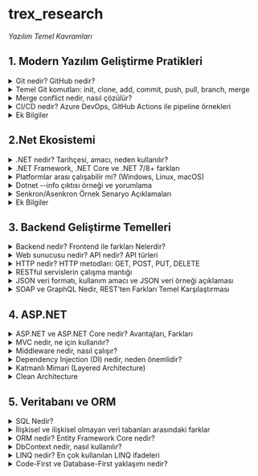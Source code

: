 # trex_research

  *Yazılım Temel Kavramları*


## 1. Modern Yazılım Geliştirme Pratikleri

<details>

<summary>Git nedir? GitHub nedir?</summary>

> Git nedir?

* Git, versiyon kontrol sistemidir.

* Yazılım projelerinde yapılan değişiklikleri kaydetmek, takip etmek ve gerektiğinde eski sürümlere dönebilmek için kullanılır.

* Tek kişi de kullanabilir ama özellikle ekip çalışmalarında çok faydalıdır.

* Bir nevi “projenin zaman makinesi” gibidir. Kodun hangi aşamalardan geçtiğini, kim ne değiştirdiğini görebilirsin.

#### Örneğin:
Bir dosyada değişiklik yaptığında Git bu değişiklikleri kaydeder. Daha sonra bu değişiklikleri “commit” adı verilen paketler halinde saklarsın. İstediğinde eski commitlere geri dönebilirsin.

> GitHub nedir?

* GitHub, Git ile yönetilen projeleri internette barındırmaya yarayan bir platformdur.

* Git’i kendi bilgisayarında kullanabilirsin, ama projeni başkalarıyla paylaşmak ya da ortak geliştirmek istediğinde GitHub devreye girer.

* GitHub sayesinde kodunu uzaktan yedekleyebilir, ekip arkadaşlarınla paylaşabilir, açık kaynak projelere katkı yapabilirsin.

* Ayrıca GitHub, Git’e ek olarak hata takip sistemi, proje yönetim araçları, wiki gibi ek özellikler sunar.

#### Özet:

* Git: Kodunun versiyonlarını yönetmeni sağlayan araç.

* GitHub: Git ile oluşturduğun projeleri paylaşabileceğin, işbirliği yapabileceğin çevrim içi platform. 

</details>


<details>

<summary>Temel Git komutları: init, clone, add, commit, push, pull, branch, merge</summary>


> Git İnit Nedir:

* Git komutlarından biridir klasörleri Git deposuna dönüştürmek için kullanılır

#### Örneğin:
Bir uygulama klasörü oluşturdun.Bu klasör şuan normal bir klasör.Bu klasörü Git ile takip etmek için GİT İNİT komutu çalıştırdın.Bu klasör artık GİT Deposu haline geldi


> Git Clone Nedir:

* Git Clone bir projeye sıfırdan başlamak yerine var olan bir projeyi geçmişiyle birlikte elinde olmasını sağlar.

#### Örneğin:
Arkadaşının GitHub´daki projesi ´´LogIn Ekranı Sistemi´´ olsun. Sen Git Clone kullandığında bu proje tamamen senin bilgisayarına kopyalanır. Dosyalar,projenin geçmişi de sana gelir. Bu proje artık senin bilgisayarında da bir GİT deposudur. Sende değişiklik yapıp GitHub´a geri gönderebilirsin.


> Git Add Nedir:

* Git’te bir değişikliği “staging area”ya eklemek için kullanılan komuttur. Git, dosyalardaki değişiklikleri doğrudan kaydetmez. Önce hangi değişiklikleri commit yapacağını belirtmek gerekir.

#### Örneğin:
Projene ´´notlar.txt´´ adında bir proje ekledin bu dosya üzerine birkaç satır yazı yazdın Git Add komutunu kullanarak Git’e “Bu dosyayı takip et ve sonraki commit’e ekle” demiş oluyorsun.


> Git Commit Nedir:

* Git Commit, proje gelişimini adım adım kaydeden,geçmişi kaydeden bir komuttur.

#### Örneğin:
Bir proje dosyası içinde ´´anasayfa.html´´ dosyasını oluşturdun ve içine bazı bilgilerde ekledin önce Git Add komutu ile bu projeyi takip listesine ekledin, ardından Git Commit komuuutunu kullandığında, bu değişiklik artık Git deposuna kalıcı olarak kaydedilmiş olur 

  
> Git Push Nedir:

* Git push, kendi bilgisayarında yaptığın Commitleri başkalarının da görebileceği merkezi bir depoya aktarma işlemidir. Genellikle bu merkezi depo GitHub, GitLab veya Bitbucket gibi platformlarda bulunur.

#### Örneğin:
Bilgisayarda Main, Develop, Admin-Panel gibi dallar var hepsini Git İnit deposuna göndermeni ve herkesin görmesini sağlıyor


> Git Pull Nedir:

*Başka bir depodaki Git Hub çalışmalarını kendi çalışma alanına çeken bir komuttur.

#### Örneğin:
Aynı projeyi yapan iki kullanıcı den biri projede bir değişiklik yaptı ve başka bir depoya gönderdi diğer kullanıcının şuan bu projesi güncel değil Git Pull yapıp diğer depodaki güncel kodları kendi kodlarıyla birleştirerek Git Pull yapmış oldu.


> Git Branch Nedir:

* Bir projenin ana hattından ayrılarak bağımsız bir geliştirme alanı açmanı sağlar.Böylece yeni özellikler ekleyebilir, hata düzeltebilir veya denemeler yapabilirsin.

#### Örneğin:
İki kullanıcıdan biri Admin-Panel de diğeri Kullanıcı-Profili dalında çalışıyor ikiside çalışmayı bitirince Main dalında birleştirerek Git Branch yaptılar.


> Git Merge Nedir:
Bir branch de yapılan değişikleri alıp başka branch´le birleştiren komuttur.

#### Örneğin:
Bir kullanıcı e-ticaret projesinde çalışıyor kullanıcı Arama-Fonksiyonu dalında bir arama özelliği geliştirdi önce kendi dalında tüm testleri yaptı, her şeyin düzgün çalıştığını emin oldu artık bu özelliğin tüm projeye eklenmesi gerekiyor Git Merge ile Arama-Fonksiyonu dalını main ile birleştirdi.: Artık ana dalda kullanıcılar ürün araması yapabilir, kullanıcının geliştirdiğin değişiklikler tüm ekip için kullanılabilir hale gelir.

</details>

<details>

<summary>Merge conflict nedir, nasıl çözülür?</summary>


Merge conflict, Git üzerinde çalışırken iki farklı dalda yapılan değişikliklerin aynı dosya veya aynı satır üzerinde çakışması durumunda ortaya çıkan bir durumdur. Git, hangi değişikliğin geçerli olduğunu otomatik olarak belirleyemediği için kullanıcı müdahalesi gerekir.
Bu çatışmayı çözmek için öncelikle Git’in işaretlediği çatışan dosyalar belirlenir ve açılarak hangi değişikliğin korunacağına karar verilir. Kullanıcı, gerekli düzenlemeleri yapar ve dosyaları kaydeder. Böylece çatışma giderilmiş olur ve dallar sorunsuz bir şekilde birleştirilebilir.
Özetle, merge conflict bir “karar gerektiren çakışma”dır ve çözümü, hangi değişikliğin geçerli olacağına manuel olarak karar verip düzenleme yapmaktır.

</details>

<details>

<summary>CI/CD nedir? Azure DevOps, GitHub Actions ile pipeline örnekleri</summary>


> CI/CD NEDİR:


CI/CD, yazılımın geliştirilmesinden test edilmesine, dağıtılmasına ve izlenmesine kadar tüm süreci otomatikleştirerek hızlı, güvenli ve sürekli güncel bir geliştirme ortamı sağlar. Unit test, otomatik build, deployment ve monitoring gibi kavramlarla birlikte modern yazılım geliştirme süreçlerinin temelini oluşturur.

CI (Continuous Integration – Sürekli Entegrasyon): Geliştiriciler kodlarını sık sık ortak bir depoya gönderir. Her değişiklik otomatik olarak derlenir ve test edilir. Böylece hatalar erken fark edilir, kod tabanı tutarlı kalır ve ekip içinde entegrasyon sorunları minimize edilir.

CD (Continuous Delivery / Continuous Deployment – Sürekli Teslim / Dağıtım): Kodun testlerden geçtikten sonra üretim veya test ortamına otomatik olarak taşınmasıdır. Continuous Delivery’de canlıya geçiş genellikle manuel onay gerektirirken, Continuous Deployment tamamen otomatik olarak kodu canlıya çıkarır.


> Azure DevOps Pipeline Örneği

#### Trigger (Tetikleme):

* Geliştirici main veya develop dalına kod gönderir.

* Azure DevOps pipeline otomatik olarak tetiklenir.

#### Build (Derleme):

* Web uygulaması derlenir, gerekli paketler yüklenir.

* Backend servisleri derlenir ve bağımlılıklar kontrol edilir.

* Derleme sırasında oluşan hatalar hemen ekibe bildirilir.

#### Test (Otomatik Testler):

* Unit testler çalıştırılır: Her bir fonksiyon ve modülün beklenen şekilde çalıştığı kontrol edilir.

* Integration testler çalıştırılır: Web uygulaması ile backend servisleri arasında veri akışı ve API çağrıları test edilir.

* Testlerde bir hata bulunursa pipeline durur ve hata detayları ekibe bildirilir.

#### Deploy (Dağıtım):

* Testler başarılı ise uygulama staging ortamına deploy edilir.

* Staging ortamında manuel test veya kullanıcı kabul testleri yapılabilir.

* Gerektiğinde pipeline, production ortamına deploy için onay adımı ekler.

#### Feedback ve Monitoring:

* Pipeline tamamlandığında ekibe bildirim gönderilir (e-posta veya Slack).

* Uygulamanın logları ve performans verileri izlenir.

* Olası hatalar veya performans sorunları bir sonraki geliştirme döngüsüne aktarılır.

Bu sayede ekibin kodu her zaman güncel, hatasız ve güvenli bir ortamda çalışır durumda olur.


> GitHub Actions Pipeline Örneği

 Pipeline Açıklaması

- **Trigger:** Pipeline, `main` branch’ine yapılan her push veya pull request’te çalışır.  
- **Ortam:** GitHub, pipeline’ı `ubuntu-latest` üzerinde çalıştırır.  
- **Adımlar:**  
  1 . Kod repository’den çekilir.  
  2. Node.js ortamı kurulur.  
  3. Bağımlılıklar yüklenir.  
  4. Testler çalıştırılır.  
  5. Build işlemi yapılır.
  
> GitHub Actions Pipeline Örneği

Bu doküman, basit bir Node.js projesi için GitHub Actions pipeline (workflow) örneğini anlatır.  


```yaml
jobs:
  build-and-test:
    runs-on: ubuntu-latest
    steps:
      - name: Checkout code
        uses: actions/checkout@v3

      - name: Setup Node.js
        uses: actions/setup-node@v3
        with:
          node-version: '18'

      - name: Install dependencies
        run: npm install

      - name: Run tests
        run: npm test
```

 Ortak Özellikleri:
* Her iki pipeline da kodun otomatik olarak test edilmesini ve dağıtılmasını sağlar.

* Hatalar erken tespit edilir, düzeltmek kolaylaşır.

* Kod her zaman güncel, ekip hızlı ve güvenli bir şekilde çalışabilir.

* Build, test ve deploy adımları ardışık veya paralel olarak çalıştırılabilir.

* CI/CD süreçleri sayesinde manuel müdahale minimuma iner, hata olasılığı düşer.

</details>

<details>

<summary>Ek Bilgiler</summary>

> Software Development Life Cycle (SDLC)

##### 1. Planlama (Planning):

* Proje amaçlarının belirlenmesi

##### 2. Analiz (Requirement Analysis):

* Kullanıcı ihtiyaçlarının toplanması

##### 3. Tasarım (Design):

* Sistem mimarisi oluşturulur

##### 4. Geliştirme (Implementation / Development):

* Kodlama süreci başlar

##### 5. Test (Testing):

* Yazılım hatalarının bulunması ve düzeltilmesi

##### 6. Dağıtım (Deployment):

* Yazılım canlı ortama aktarılır

##### 7. Bakım (Maintenance):

* Yazılımın güncellenmesi

> SDLC Avantajları

* Geliştirme sürecine düzen getirir.

* Kaynak ve zaman yönetimini kolaylaştırır.

* Hataları erken aşamada yakalamayı sağlar.

* Yazılımın kalitesini artırır.

* Kullanıcı ihtiyaçlarına uygun yazılım geliştirilmesine yardımcı olur.


> Yazılım geliştirme sürecinin aşamaları (Planlama, analiz, geliştirme, test, dağıtım, bakım)

#### Yazılım geliştirme sürecinin aşamaları:

Planlama:
* Projenin kapsamı ve hedefleri belirlenir.
 ↓
 
Analiz:
* Kullanıcı ihtiyaçları ve gereksinimler toplanır.
 ↓

Geliştirme:
* Belirlenen tasarıma uygun şekilde kodlama yapılır.
 ↓

Test:
* Belirlenen tasarıma uygun şekilde kodlama yapılır.
 ↓

 Bakım:
* Yazılım canlı ortama aktarılır.
 ↓

 Dağıtım:  
* Hatalar düzeltilir ve iyileştirmeler yapılır.


> Agile/Scrum/Kanban metodolojileri

* Agile → Felsefe (çevik yaklaşım)

* Scrum → Agile’ın çerçevesi (Sprint’lerle yönetim)

* Kanban → Görselleştirme ve sürekli akış yöntem

</details>

## 2.Net Ekosistemi

<details>

<summary>.NET nedir? Tarihçesi, amacı, neden kullanılır?</summary>



> .Net Nedir:
.NET, program çalıştırmak için bir çalışma zamanı ortamıdır.

Normal derlenmiş programlama dillerinde, kod yazarsın ve derleyici kodunu CPU'nun çalıştırdığı makine koduna çevirir. Makine kodu, bellekte veri taşıma ve aritmetik işlemler yapma gibi bir dizi talimat listesidir.

Yani bir sürü özel donanım makinesi için kod derlemek yerine, sanal bir makineye (VM) kod derleyebilirsiniz. Sanal makine bir CPU gibi davranır, ama her yerde aynı olan bir CPU. VM, farklı donanımlar ve işletim sistemleri arasındaki farkları gizler, böylece derleyicinizin sadece tek bir program oluşturması gerekir.

Bu "bir kere derle, her yerde çalıştır" davranışına ek olarak, .NET gibi sanal makineler başka bir sürü özellik de sunar: otomatik bellek yönetimi, güvenlik, sınır kontrolü, vb. Yani tek bir derlemeyle daha fazla platformu desteklemekle kalmazsınız, aynı zamanda bazı problemler VM tarafından zaten "çözüldüğü" için geliştirme de daha kolay olabilir ve bu çözümleri elde etmek için özel bir şey yapmanız gerekmez.

Derleyicisi .NET IL'ye derlenen bir dilde yazılım yazarak .NET'i kullanabilirsiniz: C#, VB.NET, F# ve bir avuç küçük dil ve dil portu bunu yapar.

> .Net Tarihçesi:

.NET framework'ün ilk beta sürümleri 2000'lerin sonlarında yayınlandı ve 13 Şubat 2002'de ilk sürüm olan . NET 1.0 yayınlandı. Temel özelliği CLR'ydi ve web uygulamalarının nesne yönelimli geliştirilmesini destekliyordu.

> .Net Amacı:

.NET, birçok uygulama türü oluşturmaya yönelik ücretsiz, platformlar arası bir açık kaynak geliştirici platformu. Birden çok dilde yazılmış programları çalıştırabilir, en popüler olan C#. birçokyüksek ölçekli uygulama tarafından üretimde kullanılan yüksek performanslı çalışma zamanına dayanır.

> .Net Neden Kullanılır:

.NET yazılım geliştirmede daha kararlı, etkin ve performansı yüksek sistemlerin oluşturulmasında kullanılmaktadır.
</details>


<details>

<summary>.NET Framework, .NET Core ve .NET 7/8+ farkları</summary>


| **Kriter**              | **.NET Framework**                                                    | **.NET Core**                                                            | **.NET 5/6/7/8+ (Güncel .NET)**                                                               |
| ----------------------- | --------------------------------------------------------------------- | ------------------------------------------------------------------------ | --------------------------------------------------------------------------------------------- |
| **Çıkış Yılı**          | 2002 – Microsoft’un ilk geliştirme platformu                          | 2016 – Daha modern ve açık kaynak olarak çıktı                           | 2020’den itibaren, Framework ve Core birleşerek tek çatı altında toplandı                     |
| **Platform Desteği**    | Sadece **Windows** üzerinde çalışır                                   | **Cross-platform**: Windows, Linux, macOS                                | **Tam cross-platform**: Windows, Linux, macOS + Mobil (Android/iOS), Bulut, IoT               |
| **Kaynak Yapısı**       | Kapalı kaynak (bazı kısımlar sonradan açıldı)                         | Tamamen **açık kaynak**                                                  | **Açık kaynak** ve topluluk katkısına açık                                                    |
| **Performans**          | Orta seviyede, eski teknolojiye dayalı                                | Yüksek performanslı, özellikle web ve bulut uygulamalarında              | En yüksek performans – sürekli iyileştirmeler (ör. .NET 7/8 ile %30-40 performans artışı)     |
| **Destek Durumu**       | Yeni geliştirme yok, sadece güvenlik yamaları                         | 3.1 sürümü ile birlikte desteği sona erdi                                | Aktif olarak geliştiriliyor; LTS (uzun süreli) ve STS (kısa süreli) sürümlerle düzenli destek |
| **Kullanım Alanı**      | Eski kurumsal Windows uygulamaları (WinForms, WPF, ASP.NET Web Forms) | Web, bulut, konsol uygulamaları, sınırlı mobil desteği (Xamarin ayrıydı) | Web, mobil (.NET MAUI), masaüstü, oyun (Unity), IoT, bulut – çok yönlü ekosistem              |
| **Mobil Desteği**       | Yok                                                                   | Xamarin ile ayrı bir çözüm kullanılır                                    | Doğrudan **.NET MAUI** ile destek (tek kod tabanı → Android, iOS, Windows, macOS)             |
| **Gelecek Perspektifi** | Yavaş yavaş terk ediliyor; yeni projeler için önerilmiyor             | Geçiş teknolojisi olarak görevini tamamladı                              | Microsoft’un gelecekteki ana geliştirme platformu                                             |


* .NET Framework → Eski, Windows’a bağlı, artık sadece bakımda.

* .NET Core → Modernleşme adımı, açık kaynak, cross-platform, ama artık geliştirilmiyor.

* .NET 5/6/7/8+ → Geleceğin yolu, tek çatı, cross-platform, açık kaynak, mobil + bulut + IoT desteğiyle en güçlü sürüm.

</details>

<details>

<summary>Platformlar arası çalışabilir mi? (Windows, Linux, macOS)</summary>

* .NET Framework yalnızca Windows üzerinde çalışır.

* .NET Core ve .NET 5/6/7/8+ ise platformlar arası çalışabilir ve modern uygulama geliştirme için uygundur.
</details>

<details>

<summary>Dotnet --info çıktısı örneği ve yorumlama</summary>

> Dotnet --info Yorumlaması
#### SDK (Software Development Kit)

* Version: 8.0.100 → Kurulu SDK sürümü, yani bu sürümle projeler geliştirebilirsiniz.

* Commit → SDK’nın derleme kodu, genellikle hata ayıklama ve destek için önemlidir.

#### Runtime Environment (Çalışma Ortamı)

* OS Name ve OS Version → İşletim sistemi bilgisi.

* RID (Runtime Identifier) → Hedef platform bilgisi (win10-x64 → 64 bit Windows 10).

* Base Path → SDK’nın kurulu olduğu dizin.

#### Host

* .NET çalıştırıcısının sürümü, genellikle destek ve uyumluluk kontrolü için kullanılır.

#### .NET SDKs installed

* Bilgisayarda yüklü olan tüm SDK sürümlerini gösterir.

* Örnekte hem 6.0 hem de 8.0 SDK’sı yüklü.

#### .NET runtimes installed

* Çalıştırılabilir .NET sürümlerini listeler.

* Örnekte hem 6.0 hem 8.0 runtime var, yani bu sürümlerde geliştirilmiş uygulamalar çalıştırılabilir.

#### .NET workloads installed

* Ek yüklemeler veya özel çalışma setleri (örn. MAUI, Blazor) yüklüyse burada listelenir.

> Dotnet --info Örneği
```yaml
.NET SDK (reflecting any global.json):
 Version:   8.0.100
 Commit:    abcdef1234

Runtime Environment:
 OS Name:     Windows
 OS Version:  10.0.22621
 OS Platform: Windows
 RID:         win10-x64
 Base Path:   C:\Program Files\dotnet\sdk\8.0.100\

Host (useful for support):
  Version: 8.0.0
  Commit:  12345abcde

.NET SDKs installed:
  6.0.414 [C:\Program Files\dotnet\sdk]
  8.0.100 [C:\Program Files\dotnet\sdk]

.NET runtimes installed:
  Microsoft.NETCore.App 6.0.21 [C:\Program Files\dotnet\shared\Microsoft.NETCore.App]
  Microsoft.NETCore.App 8.0.0 [C:\Program Files\dotnet\shared\Microsoft.NETCore.App]

.NET workloads installed:
  maui
```
</details>

<details>

<summary>Senkron/Asenkron Örnek Senaryo Açıklamaları</summary>

>Senkron Nasıl Programlanır
* Senkron programlama, işlemlerin ardışık ve sırayla gerçekleştiği bir yöntemdir. Yani bir işlem tamamlanmadan bir sonraki işleme geçilemez. Bu yaklaşım, kodun okunmasını ve anlaşılmasını kolaylaştırır. Ancak uzun süren işlemler, programın diğer bölümlerinin çalışmasını engeller ve kullanıcı beklemek zorunda kalır.
> Senkron Nedir
* Senkron, yazılım ve bilgisayar bilimlerinde, işlemlerin ardışık ve sırayla gerçekleştiği bir çalışma şeklidir. Yani bir işlem tamamlanmadan bir sonraki işleme geçilmez. Her adım bir öncekinin bitmesini bekler. Bu yaklaşım, özellikle basit ve küçük ölçekli işlemlerde anlaşılması ve uygulanması kolaydır.

> Senkron Örneği

```yaml
// Senkron örnek
string rapor = RaporOlustur();  // Bu işlem tamamlanana kadar beklenir
Console.WriteLine(rapor);       // Rapor hazır olduğunda ekrana yazdırılır
```
> Asenkron Nasıl Programlanır
Asenkron programlama ise işlemlerin arka planda yürütülebildiği ve programın diğer işlemleri beklemeden devam edebildiği bir yöntemdir. Bu sayede uzun süren işlemler ana akışı bloke etmez ve kullanıcı başka işler yapabilir. Modern web, mobil ve bulut uygulamalarında performans ve kullanıcı deneyimi açısından çok önemlidir.
> Asenkron Nedir
* Asenkron işlem, bir işlemin tamamlanmasını beklemeden başka işlemlere devam edilebildiği çalışma şeklidir. Yani bir işlem arka planda yürürken program veya kullanıcı başka işlerle meşgul olabilir. Modern yazılım geliştirmede, özellikle web, mobil ve bulut uygulamalarında performans ve kullanıcı deneyimi açısından sık kullanılır.

> Asenkron Örneği
```yaml
// Asenkron örnek
async Task<string> RaporOlusturAsync()
{
    await Task.Delay(5000); // 5 saniye süren rapor oluşturma simülasyonu
    return "Rapor hazır!";
}

async Task MainAsync()
{
    Task<string> raporTask = RaporOlusturAsync();
    Console.WriteLine("Kullanıcı başka işlemler yapabilir...");
    string rapor = await raporTask;
    Console.WriteLine(rapor); // Rapor tamamlandığında yazdırılır
}

```
Senkron/Asenkron Örnek Senaryo Tablosu
| **Kriter**             | **Senkron Programlama**                                   | **Asenkron Programlama**                                                  |
| ---------------------- | --------------------------------------------------------- | ------------------------------------------------------------------------- |
| **İşlem Sırası**       | İşlemler ardışık yürütülür, her adım bir öncekini bekler. | İşlemler arka planda yürüyebilir, bekleme zorunlu değildir.               |
| **Bekleme Durumu**     | Uzun süren işlemler programı bloke eder.                  | Uzun süren işlemler arka planda devam eder, program çalışmaya devam eder. |
| **Kod Yapısı**         | Daha basit ve anlaşılırdır.                               | Daha karmaşıktır; async/await, Task vb. yapılar gerekir.                  |
| **Performans**         | Uzun işlemlerde düşük performans gösterebilir.            | Kaynaklar daha verimli kullanılır, performans yüksektir.                  |
| **Kullanıcı Deneyimi** | Kullanıcı beklemek zorundadır.                            | Kullanıcı beklemeden uygulamayı kullanmaya devam edebilir.                |
| **Kullanım Alanı**     | Küçük ve basit uygulamalar için uygundur.                 | Modern web, mobil ve bulut tabanlı uygulamalar için idealdir.             |


</details>

<details>

<summary>Ek Bilgiler</summary>

> arrow function (=>) ifadesinin C#’taki yeri

C# dilinde => ifadesi, yani lambda operatörü, hem lambda ifadeleri hem de expression-bodied üyeler için kullanılan modern bir sözdizimidir. Lambda ifadelerinde parametrelerle gövdeyi ayırır ve anonim fonksiyonların kısa bir şekilde yazılmasını sağlar; bu yapı özellikle LINQ sorgularında ve koleksiyon işlemlerinde yaygın olarak tercih edilir. Expression-bodied üyelerde ise metotlar veya property’ler tek satırda tanımlanabilir, böylece kod daha okunabilir ve sade hale gelir. Bu özellikler sayesinde =>, C#’ta fonksiyonel programlama yaklaşımını destekleyen ve geliştiricilere daha temiz bir yazım tarzı sunan önemli bir araçtır.
### Async, Await, Task, ConfigureAwait gibi anahtar kavramlar

* async → Bir metodu asenkron hale getirir, içinde await kullanılabilir.

* await → Asenkron işlemi bekler, akışı bloke etmeden devam eder.

* Task → Asenkron işlemleri temsil eder (Task değer döndürmez, Task<T> döndürür).

* ConfigureAwait → İşlem sonrası hangi bağlamda (UI thread, başka thread) devam edileceğini belirler.
</details>

## 3. Backend Geliştirme Temelleri
<details>
<summary>Backend nedir? Frontend ile farkları Nelerdir?</summary>
  
> Backend Nedir
Backend, bir yazılım veya uygulamanın arka planda çalışan kısmıdır. Kullanıcıların doğrudan görmediği, ancak uygulamanın çalışması için gerekli olan iş mantığı, veri işleme ve veri tabanı iletişimi gibi süreçleri yönetir.

* Kullanıcıdan gelen talepleri alır, işler ve gerekli sonuçları döndürür.

* Veritabanı, sunucu, API ve iş kuralları genellikle backend tarafında bulunur.

* Java, C#, Python, PHP, Node.js gibi teknolojilerle geliştirilir.

* Güvenlik, performans, verilerin doğru işlenmesi ve saklanması backend’in sorumluluğundadır.
> Fronted İle Farkları

Frontend, kullanıcıya görünen ve etkileşim sağlanan kısmı; backend ise arka planda veriyi işleyen ve uygulamanın mantığını yöneten kısmıdır.

* Frontend, uygulamanın “görünür yüzüdür” ve kullanıcı ile etkileşim sağlar.

* Backend, uygulamanın “motorudur”, veriyi işler ve iş kurallarını uygular.
 
 </details>
 
<details>

<summary>Web sunucusu nedir? API nedir? API türleri</summary>   

 

> Web sunucusu nedir?

#### Web sunucusu, internet üzerinden gelen istekleri (request) alan ve yanıt (response) döndüren bir yazılım veya sistemdir.

* Kullanıcı tarayıcısı bir web sitesine erişmek istediğinde, bu istek web sunucusuna gider.

* Web sunucusu, ilgili dosyaları veya verileri işleyip tarayıcıya gönderir.

* HTML, CSS, JavaScript dosyaları veya API yanıtları sunucudan gönderilebilir.

* Popüler web sunucuları: Apache, Nginx, Microsoft IIS.


> API Nedir?
#### API (Application Programming Interface), farklı yazılım uygulamalarının birbirleriyle iletişim kurmasını sağlayan arayüzdür.

* API, bir uygulamanın sunduğu işlevleri veya verileri diğer uygulamaların kullanabilmesini sağlar.

* Web API’leri genellikle HTTP protokolü üzerinden çalışır ve JSON veya XML formatında veri alışverişi yapar.

* Örnek: Bir hava durumu uygulaması, bir hava durumu servisinin API’si üzerinden güncel verileri alır.

* API, kullanıcıya doğrudan görünmez, ancak uygulamaların arka planda sorunsuz çalışmasını sağlar.


> API Türleri Nelerdir?
#### API (Application Programming Interface), farklı yazılım uygulamalarının birbirleriyle iletişim kurmasını sağlayan arayüzdür.

* API, bir uygulamanın sunduğu işlevleri veya verileri diğer uygulamaların kullanabilmesini sağlar.

* Web API’leri genellikle HTTP protokolü üzerinden çalışır ve JSON veya XML formatında veri alışverişi yapar.

* Örnek: Bir hava durumu uygulaması, bir hava durumu servisinin API’si üzerinden güncel verileri alır.

* API, kullanıcıya doğrudan görünmez, ancak uygulamaların arka planda sorunsuz çalışmasını sağlar.

</details>


<details>

<summary>HTTP nedir? HTTP metodları: GET, POST, PUT, DELETE</summary>

> HTTP Nedir?

#### HTTP (HyperText Transfer Protocol), web üzerinde veri alışverişi için kullanılan bir iletişim protokolüdür.

* Tarayıcı ile web sunucusu arasında istek (request) ve yanıt (response) mekanizmasını sağlar.

* Web sayfaları, API verileri veya dosya transferleri HTTP üzerinden gerçekleşir.

* Örnek: Tarayıcıda bir web sitesine girdiğinizde, tarayıcı HTTP isteği gönderir; sunucu ise sayfanın HTML, CSS ve JavaScript dosyalarını HTTP yanıtı olarak döner.

* Güvenli versiyonu HTTPS (HTTP Secure) olarak adlandırılır ve verileri şifreleyerek iletir.

> HTTP Metodları

#### Get:
* Sunucudan veri istemek için kullanılır.

* Veri üzerinde değişiklik yapmaz, sadece bilgi alır.
#### Örnek:
* Tarayıcıda bir web sitesine girmek → sunucudan HTML sayfası almak.

```yml
GET https://api.example.com/kullanicilar

```

#### Post:
* Sunucuya yeni veri eklemek için kullanılır.

* Genellikle form gönderimlerinde veya veri oluştururken kullanılır.
#### Örnek:

* Yeni kullanıcı eklemek:
```nginx
POST https://api.example.com/kullanicilar
Body: { "isim": "Ahmet", "yas": 25 }
```

#### Put:
* Sunucudaki var olan veriyi güncellemek için kullanılır.

* Genellikle tüm veri kaydı değiştirilir.
#### Örnek:
* Kullanıcının adını güncellemek:

```yml
PUT https://api.example.com/kullanicilar/1
Body: { "isim": "Ahmet", "yas": 25 }
```

#### Delete:
* Sunucudaki bir veriyi silmek için kullanılır.
#### Örnek:
* Kullanıcıyı silmek:
```yml
DELETE https://api.example.com/kullanicilar/1
```
</details>
 
<details>

<summary>RESTful servislerin çalışma mantığı</summary>

* RESTful servislerin çalışma mantığı, kaynaklara (örneğin kullanıcı veya ürün) URL üzerinden ulaşmak ve bu kaynaklar üzerinde işlem yapmak için HTTP metodlarını kullanmaya dayanır.Her istek bağımsızdır (stateless), yani sunucu önceki isteği hatırlamaz. Veriler genellikle JSON formatında gidip gelir. Böylece sistem hem basit hem de farklı uygulamalar tarafından kolayca kullanılabilir.

</details>
<details>

<summary>JSON veri formatı, kullanım amacı ve JSON veri örneği açıklaması </summary>

> JSON Veri Formatı 

JSON, verileri anahtar–değer (key–value) çiftleri halinde saklayan hafif bir veri formatıdır. Veriler süslü parantez { } içinde tutulur, anahtarlar her zaman çift tırnak " " içinde yazılır. Değerler ise sayı, metin, true/false, null, liste veya başka bir nesne olabilir.

> JSON Kullanım Amacı

* Sunucu ile istemci arasında veri alışverişi yapmak (API’lerde veri transferi).

* Yapılandırılmış bilgileri dosya halinde saklamak (konfigürasyon, ayarlar).

* Farklı platformlar ve programlama dilleri arasında uyum sağlamak.

* İnsanlar tarafından okunabilir ve bilgisayarlar tarafından kolay işlenebilir olmak.

* Hafif yapısı sayesinde ağ üzerinden hızlı veri taşımak ve performansı artırmak.

* Gerçek zamanlı uygulamalarda veri iletimini kolaylaştırmak (chat uygulamaları, canlı bildirimler).

* Verilerin organize ve hiyerarşik şekilde saklanmasını sağlamak.

* Web servisleri ve mobil uygulamalar arasında standart bir veri formatı oluşturmak.

* Büyük veri ve bulut uygulamalarında veri paylaşımını basitleştirmek.

> JSON Veri Örneği 

```yml
{
  "id": 003,
  "name": "Adil",
  "email": "adill@example.com",
  "age": 91,
  "isActive": true,
  "roles": ["user", "admin"],
  "address": {
    "street": "  Yenibosna 85",
    "city": "İstanbul",
    "zip": "34000"
  }
}
```
</details>


<details>

<summary>SOAP ve GraphQL Nedir, REST’ten Farkları Temel Karşılaştırması</summary>

> SOAP ve GraphQL Nedir?

SOAP (Simple Object Access Protocol):
XML tabanlı bir web servis protokolüdür. Katı standartları vardır ve özellikle kurumsal, finansal veya güvenlik gerektiren sistemlerde kullanılır. Mesajlar XML ile paketlenir ve HTTP, SMTP gibi protokoller üzerinden iletilir.

GraphQL:
Facebook tarafından geliştirilen bir API sorgulama dilidir. İstemciye sadece ihtiyaç duyduğu veriyi aldırır ve tek bir endpoint üzerinden birden fazla kaynağa erişim sağlar. REST’in “çok endpoint ve fazla veri alma” sorununu çözer.

> REST İle Farkları (Tablo)

| Özellik             | REST                          | SOAP                                  | GraphQL                                   |
| ------------------- | ----------------------------- | ------------------------------------- | ----------------------------------------- |
| **Veri Formatı**    | JSON, XML (çoğunlukla JSON)   | XML                                   | JSON                                      |
| **Endpoint Yapısı** | Her kaynak için ayrı endpoint | Tek veya birden fazla                 | Genellikle tek endpoint                   |
| **Esneklik**        | Orta; sabit veri              | Düşük; katı standartlar               | Yüksek; istemci ihtiyacına göre veri alır |
| **Güvenlik**        | HTTPS                         | WS-Security gibi gelişmiş protokoller | HTTPS veya token tabanlı                  |
| **Kullanım Alanı**  | Web ve mobil uygulamalar      | Kurumsal, finans, büyük sistemler     | Modern API’ler, esnek veri sorgulamaları  |
| **Veri Alma Şekli** | Sabit endpoint veri yapısı    | Katı mesaj yapısı                     | Sorgu ile sadece gerekli veri çekilir     |
| **Veri Güncelleme** | GET, POST, PUT, PATCH, DELETE | Operasyonlar (RPC tarzı)              | Mutation ile yapılır                      |

> REST vs SOAP vs GraphQL temel karşılaştırması

* REST basitliğiyle öne çıkar ama bazen gereksiz veri döndürür.

* SOAP güvenlik ve standart bakımından güçlüdür fakat ağırdır.

* GraphQL esneklik sağlar, istemci tam olarak ihtiyacı kadar veri alır ama öğrenmesi REST’e göre daha zordur.
</details>

## 4. ASP.NET

<details>
<summary>ASP.NET ve ASP.NET Core nedir? Avantajları, Farkları</summary>

> ASP.NET Nedir:

ASP.NET, Microsoft’un geliştirdiği bir web geliştirme platformudur. Amacı, yalnızca statik sayfalar yerine, dinamik, kullanıcıyla etkileşimli ve veritabanı bağlantılı web siteleri oluşturmayı sağlamaktır.
Bu teknoloji .NET çatısı altında çalışır, yani genellikle C# diliyle kodlanır. Kullanıcı bir sayfa istediğinde ASP.NET, sunucu tarafında kodu çalıştırır, veritabanıyla iletişim kurar, gerekli hesaplamaları yapar ve tarayıcıya son haliyle HTML, CSS, JavaScript gönderir. Böylece kullanıcı, kişiye özel ve dinamik içerik görmüş olur.

> ASP.NET Core Nedir:

ASP.NET Core, Microsoft’un geliştirdiği, ASP.NET’in modern ve gelişmiş sürümüdür. Klasik ASP.NET yalnızca Windows üzerinde çalışırken, ASP.NET Core Windows, Linux ve macOS’ta çalışabilir. Ayrıca daha hafif, hızlı ve esnek olacak şekilde tasarlanmıştır.
Bu teknoloji ile hem dinamik web siteleri hem de API servisleri geliştirilebilir. Modüler yapısı sayesinde sadece ihtiyaç duyulan bileşenler projeye eklenir, bu da performansı artırır. Genellikle C# dili ile kullanılır ve bulut tabanlı uygulamalar için de oldukça uygundur.
Kısacası: ASP.NET Core, günümüzde web uygulamaları geliştirmek için kullanılan, platform bağımsız, açık kaynaklı ve yüksek performanslı Microsoft teknolojisidir.

> Avantajları:
* Platform her işletim sisteminde kullanabilir Win, MacOS, Linux

* Yüksek performanslıdır daha az yer kaplayan  ve hızlı bir yapıya sahiptir.

* Modülerdir sadece ihtiyaç duyulan bileşenler eklenir, gereksiz yük yoktur.

* Bulut uyumludur özellikle Azure gibi bulut servisleriyle sorunsuz çalışır.

* Güvenlidir kimlik doğrulama, yetkilendirme ve veri koruma için güçlü araçlar sunar.

* Modern geliştirme desteği vardır RESTful API, gRPC, SignalR gibi teknolojilerle uyumludur.

* Açık kaynaklıdır Topluluk katkısı vardır ve sürekli gelişmektedir.

* Sürekli güncellenir Microsoft tarafından aktif olarak desteklenir.
> Farkları:
* ASP.NET yalnızca Windows üzerinde çalışır, ASP.NET Core ise Windows, Linux ve macOS üzerinde çalışabilir.

* ASP.NET kapalı kaynaklıdır, ASP.NET Core açık kaynaklıdır.

* ASP.NET daha ağır bir yapıya sahiptir, ASP.NET Core daha hafif ve yüksek performanslıdır.

* ASP.NET’te yapı monolitiktir, ASP.NET Core ise modülerdir; sadece gerekli bileşenler eklenebilir.

* ASP.NET bulut için optimize edilmemiştir, ASP.NET Core bulut tabanlı uygulamalara uygundur.

* ASP.NET eski Web Forms ve MVC modellerine dayanır, ASP.NET Core modern yaklaşımları (MVC, Razor Pages, minimal API vb.) destekler.

* ASP.NET geliştirmesi büyük ölçüde durmuş durumdadır, ASP.NET Core ise aktif olarak güncellenmeye devam etmektedir.
</details>

<details>

<summary>MVC nedir, ne için kullanılır?</summary>

> MVC Nedir:

MVC, Yazılım Mühendisliği’nde önemli bir yere sahip architectural patterns (yazılım mimari desenleri)’ın bir parçasıdır. Model, View ve Controller kelimelerinin baş harflerinden oluşan MVC (Model-View-Controller), 1979 yılında Tygve Reeskaug tarafından oluşturulmuş ve yazılım gelişmede bir çok projede kullanılmıştır. Son dönemlerde Microsoft’un MVC desenini Asp.Net teknolojisi ile birleştirmesi ile popülaritesi daha da artmıştır.

> MVC Ne İçin Kullanılır

MVC projeleri daha düzenli, esnek ve yönetilebilir yapmak için kullanılır. 

* Kod düzeni sağlar uygulamayı 3 katmana ayırır (Model, View, Controller).

* Bakımı kolaylaştırır görünüm, iş mantığı ve veri birbirinden bağımsızdır.

* Takım çalışmasını kolaylaştırır frontend ve backend geliştiriciler ayrı katmanlarda çalışabilir.

* Yeniden kullanılabilirlik sağlar aynı Model veya iş mantığı başka projelerde de kullanılabilir.

* Test edilebilirliği artırır katmanlar ayrı olduğu için daha kolay test yapılır.

* Sürdürülebilirlik sağlar büyük ve uzun vadeli projelerde düzeni korur.
 
 </details>
 
<details>
 
<summary>Middleware nedir, nasıl çalışır?</summary>

> Middleware Nedir:

Middleware, yazılım dünyasında özellikle web uygulamaları ve frameworkler (ör. ASP.NET, Django, Express.js) içinde sıkça kullanılan bir kavramdır.

#### Örneğin:
```yml
// Basit bir middleware
function logger(req, res, next) {
  console.log(`İstek: ${req.method} ${req.url}`);
  next(); // bir sonraki middleware'e veya route'a geç
}

app.use(logger);
```

> Middleware Nasıl Çalışır:

* Kullanıcı istek gönderir bir URL çağrılır.

* İstek sunucuya ulaşmadan önce middleware zincirine girer.

* Her middleware:

  * Gelen isteği inceleyebilir.

  * İsteği değiştirebilir.

  * Yanıtı durdurabilir.

  * Veya bir sonrakine iletebilir (next() fonksiyonu ile).

* Sonunda istek asıl hedefe (controller/route) ulaşır.

* Yanıt oluşturulduktan sonra middleware zincirinden geri dönebilir.

#### Örneğin:
```yml
// 1. Middleware
function logger(req, res, next) {
  console.log("İstek alındı:", req.method, req.url);
  next(); // devam et
}

// 2. Middleware
function auth(req, res, next) {
  if (!req.headers.authorization) {
    return res.status(401).send("Yetkisiz!");
  }
  next(); // devam et
}

app.use(logger);
app.use(auth);

app.get("/", (req, res) => {
  res.send("Hoş geldin!");
});


  ```

> Startup.cs, Program.cs içindeki middleware sıralamasının açıklaması

ASP.NET Core’da middleware sıralaması, uygulamaya gelen isteğin hangi sırada işleneceğini belirler. İstek önce tanımlanan ilk middleware’den geçer ve sırasıyla diğerlerine aktarılır. Yanıt da ters yönde geri döner. Bu yüzden sıralama çok önemlidir.
Örneğin UseExceptionHandler en başta olmalıdır çünkü daha sonra çalışan herhangi bir middleware hata üretirse bu hatayı yakalayabilsin. UseHttpsRedirection erken çalışır çünkü gelen tüm isteklerin güvenli bağlantıya yönlendirilmesi gerekir. UseStaticFiles, routing’den önce çalışır çünkü aksi takdirde CSS, JS gibi dosyalar route gibi algılanabilir. UseRouting ile istek hangi controller ve action’a gidecekse belirlenir. Daha sonra UseAuthentication devreye girerek kullanıcının kimliği doğrulanır. Ardından UseAuthorization çalışarak doğrulanmış kullanıcının yetkili olup olmadığı kontrol edilir. En sonda ise UseEndpoints veya MapControllerRoute bulunur; bu da isteği gerçek endpoint’e yönlendirir ve yanıt üretir.

> Middleware sıralaması:

 ```yml

Request  → Middleware1 → Middleware2 → Middleware3 → Endpoint
Response ← Middleware1 ← Middleware2 ← Middleware3 ← Endpoint
 ```
</details>

<details>

<summary>Dependency Injection (DI) nedir, neden önemlidir?</summary>

> Dependency Injection DI Nedir:

Dependency Injection DI, yazılım geliştirmede bir sınıfın ihtiyaç duyduğu başka nesneleri veya hizmetleri kendisi yaratmak veya yönetmek yerine, bu bağımlılıkların dışarıdan sağlanması prensibine dayanan bir tasarım yöntemidir.


> Dependency Injection Neden Önemlidir:

Yazılım geliştirmede sınıfların birbirine sıkı sıkıya bağlı olması işleri zorlaştırır. DI sayesinde bu bağımlılıklar gevşetilir ve kod daha esnek hale gelir.

Önemli olmasının sebepleri:

Sınıflar birbirine bağımlı olmaz, daha kolay değiştirilip genişletilebilir.

Test edilebilirliği artırır gerçek nesne yerine sahte/mock nesneler kullanılabilir, birim testler kolaylaşır.

Bakımı kolaylaştırır bir bağımlılık değişirse diğer sınıflara dokunmadan güncelleme yapılabilir.

Yeniden kullanılabilirlik sağlar aynı sınıf farklı senaryolarda farklı bağımlılıklarla çalışabilir.

Sürdürülebilirlik sağlar büyük projelerde karmaşıklığı azaltır ve ekiplerin daha verimli çalışmasına yardımcı olur.

> Dependency Injection DI Kullanımı Örneneği:
 ```yml
// 1. Önce bir arayüz tanımlıyoruz
public interface INotificationService
{
    void Send(string message);
}

// 2. Email servisi
public class EmailNotification : INotificationService
{
    public void Send(string message)
    {
        Console.WriteLine("Email gönderildi: " + message);
    }
}

// 3. SMS servisi
public class SmsNotification : INotificationService
{
    public void Send(string message)
    {
        Console.WriteLine("SMS gönderildi: " + message);
    }
}

// 4. Bildirim yöneticisi (Dependency Injection burada devreye giriyor)
public class NotificationManager
{
    private readonly INotificationService _notificationService;

    // Bağımlılık dışarıdan enjekte ediliyor
    public NotificationManager(INotificationService notificationService)
    {
        _notificationService = notificationService;
    }

    public void Notify(string message)
    {
        _notificationService.Send(message);
    }
}

// 5. Kullanım
class Program
{
    static void Main(string[] args)
    {
        // Email servisini kullanmak istersek:
        var emailManager = new NotificationManager(new EmailNotification());
        emailManager.Notify("Hoş geldiniz!");

        // SMS servisini kullanmak istersek:
        var smsManager = new NotificationManager(new SmsNotification());
        smsManager.Notify("Şifreniz: 1234");
    }
}

```
</details>

<details>
<summary>Katmanlı Mimari (Layered Architecture)</summary>

> Presentation, Business, Data Access katmanları:

#### Presentation Layer (Sunum Katmanı)

  * Kullanıcıyla etkileşim kurmak
    
  * Kullanıcıdan veri alır ekrana çıktı verir.

  * İş kurallarını içermez sadece görselleştirme ve yönlendirme yapar.

#### Business Layer (İş Katmanı)

  * Uygulamanın iş mantığını bulundurması
   
  * İş kuralları ve algoritmalar burada uygulanır.

  * Sunum katmanından gelen talepleri işler.

  * Veri erişim katmanıyla iletişim kurar ama veritabanına doğrudan bağlanmaz.
    
#### Data Access Layer (Veri Erişim Katmanı)

  * Veritabanı ile uygulama arasında iletişim kurmak

  * Veritabanı sorgularını SQL, ORM, Repository içerir.

  * CRUD (Create, Read, Update, Delete) işlemlerini yapar.

  * Business Layer’a sadece işlenmiş veri nesneleri döner.

#### Repository Pattern:

 * Veritabanına erişimi soyutlar.

 * CRUD ekle, oku, güncelle, sil işlemlerini yapar.

 * İş katmanı veritabanı detaylarını bilmez sadece repository’den veri ister.


#### Service Pattern:

 * İş kurallarını içerir.

 * Doğrulama, hesaplama, kurallar burada uygulanır.

 * Sunum katmanı sadece service ile konuşur, repository ile doğrudan iletişime geçmez.

   
![1_vNZs7q1OgPc2yDaiGJpCwg](https://miro.medium.com/v2/resize:fit:786/format:webp/1*yRlhn__kn1enuvb6rja0gw.png)
</details>

<details>

<summary>Clean Architecture</summary>

> Domain, Application, Infrastructure, API katmanları:


#### Domain Layer (Alan Katmanı)

* Temel iş kurallarını ve mantığını içerir.

* Entity ve Value Object’ler burada bulunur.

* Domain servisleri iş akışlarını yönetir.

#### Application Layer (Uygulama Katmanı)

* İş kurallarını kullanarak uygulama mantığını yönetir.

* Use-case ve servisler burada yer alır.

* Domain katmanına bağımlıdır, iş akışını koordine eder.

#### Infrastructure Layer (Alt Yapı Katmanı)

* İş kurallarını kullanarak uygulama mantığını yönetir.

* Use-case ve servisler burada yer alır.

* Domain katmanına bağımlıdır, iş akışını koordine eder.

#### API Layer (Arayüz Katmanı)

* Kullanıcı ve diğer sistemlerle iletişim sağlar.

* Gelen istekleri Application katmanına yönlendirir.

* Yanıtları kullanıcıya veya dış sistemlere döndürür.

> Bağımlılıkların dışa akması ilkesi:

İç katmanlar (Domain, Application) dış katmanlara bağımlı olamaz.
Yani iş kuralları (Domain) veritabanını, API’yi veya dış servisleri bilmemelidir.
Tam tersi, dış katmanlar iç katmanlara bağımlıdır.


![1_vNZs7q1OgPc2yDaiGJpCwg](https://i.sstatic.net/DJm5T.png)
  
</details>

##  5. Veritabanı ve ORM

<details>
 <summary> SQL Nedir? </summary>

SQL (Structured Query Language), ilişkisel veritabanlarını yönetmek için kullanılan standart bir sorgu dilidir.
Verilerin tanımlanması, saklanması ve düzenlenmesi için geliştirilmiş olup, günümüzde birçok veritabanı sisteminde temel iletişim dili olarak kullanılır.
</details>

<details>

<summary>İlişkisel ve ilişkisel olmayan veri tabanları arasındaki farklar</summary>

##### 1.Genel Tanım

* İlişkisel veritabanları (RDBMS), verileri tablolar halinde saklar. Her tablo satır ve sütunlardan oluşur ve tablolar birbirine ilişkiler (örneğin “foreign key”) aracılığıyla bağlanır.

* İlişkisel olmayan veritabanları (NoSQL), verileri tablo yerine daha esnek yapılar içinde saklar. Bu yapı belge, anahtar-değer, sütun veya grafik olabilir.

##### 2. Veri Yapısı ve Şema

* RDBMS: Verilerin yapısı önceden tanımlanır. Her tablo belirli bir şemaya uymalıdır (örneğin “kullanıcı” tablosunda ad, soyad, e-posta sütunları varsa, her kayıt bu sütunlara sahip olmalıdır).

* NoSQL: Şema katı değildir. Aynı koleksiyonda (örneğin MongoDB’de “collection”) bulunan iki belge birbirinden farklı alanlara sahip olabilir.

##### 3. Esneklik

* RDBMS: Veri yapısı sabittir, değişiklik yapmak genellikle tabloyu yeniden tanımlamayı gerektirir.

* NoSQL: Yeni alanlar, farklı veri tipleri veya ek bilgiler kolayca eklenebilir. Bu durum özellikle sürekli değişen veya büyüyen projelerde avantaj sağlar.

##### 4. Ölçeklenebilirlik

* RDBMS: Genellikle dikey ölçeklenir. Yani daha fazla kapasite gerektiğinde, mevcut sunucuya daha güçlü donanım eklenir.

* NoSQL: Yatay ölçeklenir. Veriler farklı sunuculara dağıtılarak sistem genişletilir. Bu, büyük ölçekli uygulamalarda (örneğin sosyal medya, e-ticaret siteleri) tercih edilir.

##### 5. Tutarlılık ve Hız

* RDBMS: Verilerin her zaman tutarlı olmasını sağlar. “ACID” ilkeleri (Atomicity, Consistency, Isolation, Durability) geçerlidir. Bu yüzden finans, muhasebe, banka sistemleri gibi alanlarda kullanılır.

* NoSQL: Tutarlılık bazen “eventual consistency” (sonradan tutarlılık) olarak sağlanır. Yani sistem hızlı çalışır, ama veriler kısa bir süre tutarsız olabilir. Bu durum hızın önemli olduğu sistemlerde avantajdır.

##### 6. Sorgulama Dili

* RDBMS: Tüm işlemler SQL ile yapılır (SELECT, INSERT, UPDATE, DELETE).

* NoSQL: Genellikle her veritabanının kendine özel sorgulama yapısı vardır. Örneğin MongoDB’de JSON benzeri sorgular kullanılır, Redis’te komut tabanlı sorgular bulunur.

##### 7. Kullanım Alanları

* RDBMS: Güçlü veri bütünlüğü, karmaşık ilişkiler ve güvenilirlik gerektiren sistemlerde tercih edilir.

* NoSQL: Esneklik, hız ve yüksek ölçek gerektiren projelerde tercih edilir.

</details>

<details>

<summary>ORM nedir? Entity Framework Core nedir?</summary>

> ORM nedir?

ORM (Object Relational Mapping) yani Nesne-İlişkisel Eşleme, nesne tabanlı programlama dillerinde kullanılan sınıflar (class) ile ilişkisel veritabanlarındaki tablolar arasında otomatik bir bağlantı (eşleme) kuran bir tekniktir.
Bu teknik sayesinde, geliştiriciler SQL sorguları yazmadan, doğrudan programlama dili üzerinden nesnelerle veritabanı işlemleri (ekleme, silme, güncelleme, sorgulama vb.) yapabilirler.

> Entity Framwork Core Nedir?

Entity Framework Core (EF Core), Microsoft tarafından geliştirilmiş, .NET platformu için modern bir ORM (Object Relational Mapping) aracıdır. EF Core, geliştiricilerin SQL sorguları yazmadan, doğrudan C# sınıfları ve nesneleri üzerinden veritabanı işlemleri yapmalarını sağlar.
EF Core, platform bağımsız çalışır; Windows, Linux ve macOS üzerinde kullanılabilir. Ayrıca SQL Server, PostgreSQL, MySQL, SQLite, Oracle gibi birçok veritabanını destekler. LINQ (Language Integrated Query) sayesinde sorgular C# sözdizimiyle yazılabilir. Ayrıca migration (göç) sistemi ile veritabanı şeması kod üzerinden yönetilebilir. Önceki sürüm olan Entity Framework’e göre daha hafif, hızlı ve performanslıdır.

</details>

<details>

<summary>DbContext nedir, nasıl kullanılır?</summary>

> DbContext Nedir:

















 
</details>





















<details>

<summary>LINQ nedir? En çok kullanılan LINQ ifadeleri</summary>

> LINQ Nedir?


LINQ, .NET platformunda veri üzerinde sorgulama ve manipülasyon işlemlerini kolaylaştıran bir teknolojidir. Geleneksel olarak veritabanı sorguları SQL ile yapılır, ancak LINQ ile aynı mantığı C# veya VB.NET kodu içinde kullanabilirsiniz. Yani SQL benzeri sorguları doğrudan programlama dili içinde yazabilirsiniz ve sadece veritabanları değil, listeler, diziler, koleksiyonlar, XML dosyaları ve hatta web servislerinden gelen veriler üzerinde de çalışabilir.

> En Çok Kullanılan LINQ İfadeleri

| Metot / İfade                           | Açıklama                                                       | Örnek                                                         |
| --------------------------------------- | -------------------------------------------------------------- | ------------------------------------------------------------- |
| **Where**                               | Filtreleme yapar, belirli bir koşulu sağlayan elemanları seçer | `list.Where(x => x.Age > 18)`                                 |
| **Select**                              | Belirli alanları veya değerleri seçer (projeksiyon)            | `list.Select(x => x.Name)`                                    |
| **OrderBy / OrderByDescending**         | Verileri artan veya azalan sırada sıralar                      | `list.OrderBy(x => x.Age)`                                    |
| **ThenBy / ThenByDescending**           | İkincil sıralama için kullanılır                               | `list.OrderBy(x => x.Age).ThenBy(x => x.Name)`                |
| **GroupBy**                             | Elemanları belirli bir kritere göre gruplar                    | `list.GroupBy(x => x.Department)`                             |
| **Join**                                | İki koleksiyonu belirli bir alan üzerinden birleştirir         | `list1.Join(list2, a => a.Id, b => b.Id, (a,b) => new {...})` |
| **Distinct**                            | Tekrarlayan elemanları kaldırır                                | `list.Select(x => x.Name).Distinct()`                         |
| **Any**                                 | Koşulu sağlayan en az bir eleman var mı?                       | `list.Any(x => x.Age > 30)`                                   |
| **All**                                 | Tüm elemanlar koşulu sağlıyor mu?                              | `list.All(x => x.Age > 18)`                                   |
| **Count / Sum / Min / Max / Average**   | Sayısal veya toplu işlemler yapar                              | `list.Count()`, `list.Sum(x => x.Salary)`                     |
| **First / FirstOrDefault**              | Koşulu sağlayan ilk elemanı getirir                            | `list.FirstOrDefault(x => x.Age > 18)`                        |
| **Last / LastOrDefault**                | Koşulu sağlayan son elemanı getirir                            | `list.LastOrDefault(x => x.Age > 18)`                         |
| **Take / Skip**                         | Belirli sayıda eleman alır veya atlar                          | `list.Skip(10).Take(5)`                                       |
| **Concat / Union / Intersect / Except** | Koleksiyonları birleştirme ve karşılaştırma                    | `list1.Concat(list2)`                                         |


> LINQ örnekleri ve karşılık gelen SQL açıklamaları

### LINQ Kodu
```yml
var result = employees
    .Where(e => e.Salary > 50000)        // Maaşı 50000’den fazla olanları seç
    .OrderByDescending(e => e.Salary)    // Maaşa göre azalan sırada sırala
    .GroupBy(e => e.Department)          // Departmana göre grupla
    .Select(g => new 
    { 
        Department = g.Key, 
        EmployeeCount = g.Count(), 
        MaxSalary = g.Max(e => e.Salary) 
    });

```
### SQL Karşılığı 
``` yml
SELECT Department, COUNT(*) AS EmployeeCount, MAX(Salary) AS MaxSalary
FROM Employees
WHERE Salary > 5000
GROUP BY Department
ORDER BY MaxSalary DESC;

```

Açıklaması:

```Where``` → SQL’deki ```WHERE``` koşuluna karşılık gelir.

```OrderByDescending``` → SQL’de ```ORDER BY ... DESC```.

```GroupBy``` → SQL’de ```GROUP BY```.

```Select``` → SQL’de ```SELECT``` ile aynı mantık.

LINQ ile hem filtreleme hem sıralama hem de gruplama tek bir zincirleme ifadede yapılabiliyor.

</details>


<details>

<summary>Code-First ve Database-First yaklaşımı nedir?</summary>












 
</details>




 

















 

                                                                                                                                                                                                                                                                                                                                                                      































































































































































































































































